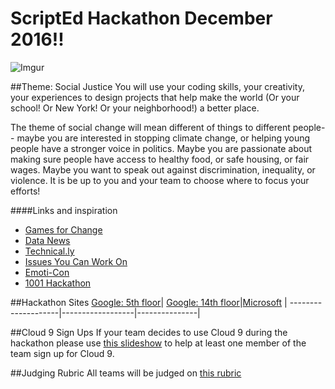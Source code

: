 # ScriptEd Hackathon December 2016!!
![Imgur](http://i.imgur.com/RecSfOa.jpg)

##Theme: Social Justice
You will use your coding skills, your creativity, your experiences to design projects that help make the world (Or your school! Or New York! Or your neighborhood!) a better place.   

The theme of social change will mean different of things to different people-- maybe you are interested in stopping climate change, or helping young people have a stronger voice in politics. Maybe you are passionate about making sure people have access to healthy food, or safe housing, or fair wages. Maybe you want to speak out against discrimination, inequality, or violence. It is be up to you and your team to choose where to focus your efforts!

####Links and inspiration
* [Games for Change](http://www.gamesforchange.org/studentchallenge/blog/)
* [Data News](https://datanews.chhs.ca.gov/2016/08/10/2016-uc-davis-hackathon-focused-on-coding-for-social-good/)
* [Technical.ly](http://technical.ly/philly/2014/11/07/data-driven-solutions-shine-penns-social-impact-hackathon/)
* [Issues You Can Work On](https://www.dosomething.org/us/campaigns/)
* [Emoti-Con](http://emoti-con.org/)
* [1001 Hackathon](http://1001.impacthub.net/) 



##Hackathon Sites
[Google: 5th floor](location/google5thFloor.md)| [Google: 14th floor](location/google14thFloor.md)|[Microsoft](location/microsoft.md) | 
--------------------|------------------|---------------|

##Cloud 9 Sign Ups
If your team decides to use Cloud 9 during the hackathon please use [this slideshow](https://docs.google.com/presentation/d/1HttvmHhhCrb7ORso0HWFuXZfucHvZ450OlO3OONDcLo/edit#slide=id.g14ecb9111c_1_0) to help at least one member of the team sign up for Cloud 9. 

##Judging Rubric
All teams will be judged on [this rubric](https://docs.google.com/document/d/1C-i7oogZ6J055hGyu9keYNTDLywYsVzvVepih-IWVoo/edit)

